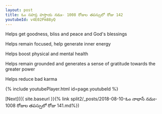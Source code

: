 ```yaml
---
layout: post
title: ఓం సహస్ర హస్తాయ నమః- 1008 రోజుల తపస్సులో రోజు 142
youtubeId: v4E02Pm88yQ
---
```

 
 
Helps get goodness, bliss and peace and God's blessings
 
Helps remain focused, help generate inner energy 
 
Helps boost physical and mental health 
 
Helps remain grounded and generates a sense of gratitude towards the greater power 
 
Helps reduce bad karma
 
 
 
 


{% include youtubePlayer.html id=page.youtubeId %}
 
[Next]({{ site.baseurl }}{% link  split2/_posts/2018-08-10-ఓం నాభాసే నమః- 1008 రోజుల తపస్సులో రోజు 141.md%})
 
